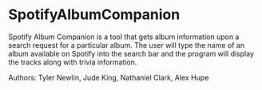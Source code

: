 # SpotifyAlbumCompanion
Spotify Album Companion is a tool that gets album information upon a search request for a particular album.
The user will type the name of an album available on Spotify into the search bar and the program will display the tracks along with trivia information.

Authors: Tyler Newlin, Jude King, Nathaniel Clark, Alex Hupe
